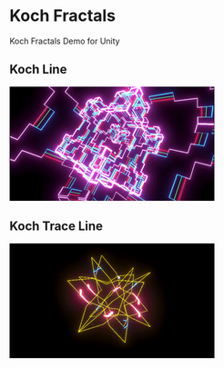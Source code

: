 # Koch Fractals
Koch Fractals Demo for Unity 

## Koch Line

![Image 1](docs/koch_line_animation.gif)

## Koch Trace Line

![Image 1](docs/koch_trace_animation.gif)
